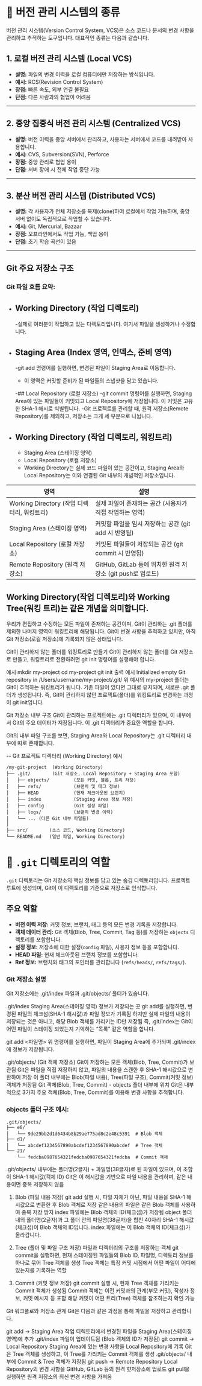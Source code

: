 # 📁 버전 관리 시스템의 종류

버전 관리 시스템(Version Control System, VCS)은 소스 코드나 문서의 변경 사항을 관리하고 추적하는 도구입니다. 대표적인 종류는 다음과 같습니다.

## 1. 로컬 버전 관리 시스템 (Local VCS)

- **설명:** 파일의 변경 이력을 로컬 컴퓨터에만 저장하는 방식입니다.
- **예시:** RCS(Revision Control System)
- **장점:** 빠른 속도, 외부 연결 불필요
- **단점:** 다른 사람과의 협업이 어려움

---

## 2. 중앙 집중식 버전 관리 시스템 (Centralized VCS)

- **설명:** 버전 이력을 중앙 서버에서 관리하고, 사용자는 서버에서 코드를 내려받아 사용합니다.
- **예시:** CVS, Subversion(SVN), Perforce
- **장점:** 중앙 관리로 협업 용이
- **단점:** 서버 장애 시 전체 작업 중단 가능

---

## 3. 분산 버전 관리 시스템 (Distributed VCS)

- **설명:** 각 사용자가 전체 저장소를 복제(clone)하여 로컬에서 작업 가능하며, 중앙 서버 없이도 독립적으로 작업할 수 있습니다.
- **예시:** Git, Mercurial, Bazaar
- **장점:** 오프라인에서도 작업 가능, 백업 용이
- **단점:** 초기 학습 곡선이 있음

---

## Git 주요 저장소 구조
 ### Git 파일 흐름 요약:
- ## Working Directory (작업 디렉토리)

    -실제로 여러분이 작업하고 있는 디렉토리입니다. 여기서 파일을 생성하거나 수정합니다.
- ## Staging Area (Index 영역, 인덱스, 준비 영역)
    -git add 명령어를 실행하면, 변경된 파일이 Staging Area로 이동합니다.
    - 이 영역은 커밋할 준비가 된 파일들의 스냅샷을 담고 있습니다.

    -## Local Repository (로컬 저장소)
    -git commit 명령어를 실행하면, Staging Area에 있는 파일들이 커밋되고 Local Repository에 저장됩니다.
    이 커밋은 고유한 SHA-1 해시로 식별됩니다.
    -Git 프로젝트를 관리할 때, 원격 저장소(Remote Repository)를 제외하고, 저장소는 크게 세 부분으로 나뉩니다.

- ## Working Directory (작업 디렉토리, 워킹트리)
    - Staging Area (스테이징 영역)
    - Local Repository (로컬 저장소)
    - Working Directory는 실제 코드 파일이 있는 공간이고, Staging Area와 Local Repository는 이와 연결된 Git 내부의 개념적인 저장소입니다.

| 영역           | 설명              |
|---------------------------|-------------------------|
| Working Directory (작업 디렉터리, 워킹트리) | 실제 파일이 존재하는 공간 (사용자가 직접 작업하는 영역)               |
| Staging Area (스테이징 영역)             | 커밋할 파일을 임시 저장하는 공간 (git add 시 반영됨)                  |
| Local Repository (로컬 저장소)           | 커밋된 파일들이 저장되는 공간 (git commit 시 반영됨)                  |
| Remote Repository (원격 저장소)          | GitHub, GitLab 등에 위치한 원격 저장소 (git push로 업로드)            |

##  Working Directory(작업 디렉토리)와 Working Tree(워킹 트리)는 같은 개념을 의미합니다.

우리가 편집하고 수정하는 모든 파일이 존재하는 공간이며, Git이 관리하는 .git 폴더를 제외한 나머지 영역이 워킹트리에 해당됩니다.
Git이 변경 사항을 추적하고 있지만, 아직 Git 저장소(로컬 저장소)에 기록되지 않은 상태입니다.

Git이 관리하지 않는 폴더를 워킹트리로 만들기
Git이 관리하지 않는 폴더를 Git 저장소로 만들고, 워킹트리로 전환하려면 git init 명령어를 실행해야 합니다.

예시
mkdir my-project
cd my-project
git init
출력 예시
Initialized empty Git repository in /Users/username/my-project/.git/
위 예시의 my-project 폴더는 Git이 추적하는 워킹트리가 됩니다. 기존 파일이 있다면 그대로 유지되며, 새로운 .git 폴더가 생성됩니다.
즉, Git이 관리하지 않던 프로젝트(폴더)를 워킹트리로 변경하는 과정이 git init입니다.


Git 저장소 내부 구조
Git이 관리하는 프로젝트에는 .git 디렉터리가 있으며, 이 내부에서 Git의 주요 데이터가 저장됩니다. 이 .git 디렉터리가 중요한 역할을 합니다.

Git의 내부 파일 구조를 보면, Staging Area와 Local Repository는 .git 디렉터리 내부에 따로 존재합니다.

-- Git 프로젝트 디렉터리 (Working Directory) 예시
```
/my-git-project  (Working Directory)
├── .git/        (Git 저장소, Local Repository + Staging Area 포함)
│   ├── objects/         (모든 커밋, 블롭, 트리 저장)
│   ├── refs/            (브랜치 및 태그 정보)
│   ├── HEAD             (현재 체크아웃된 브랜치)
│   ├── index            (Staging Area 정보 저장)
│   ├── config           (Git 설정 파일)
│   ├── logs/            (브랜치 변경 이력)
│   └── ... (다른 Git 내부 파일들)
│
├── src/        (소스 코드, Working Directory)
└── README.md   (일반 파일, Working Directory)
```
# 📂 `.git` 디렉토리의 역할

`.git` 디렉토리는 Git 저장소의 핵심 정보를 담고 있는 숨김 디렉토리입니다. 프로젝트 루트에 생성되며, Git이 이 디렉토리를 기준으로 저장소로 인식합니다.

## 주요 역할

- **버전 이력 저장:** 커밋 정보, 브랜치, 태그 등의 모든 변경 기록을 저장합니다.
- **객체 데이터 관리:** Git 객체(Blob, Tree, Commit, Tag 등)를 저장하는 `objects` 디렉토리를 포함합니다.
- **설정 정보:** 저장소에 대한 설정(`config` 파일), 사용자 정보 등을 포함합니다.
- **HEAD 파일:** 현재 체크아웃된 브랜치 정보를 포함합니다.
- **Ref 정보:** 브랜치와 태그의 포인터를 관리합니다 (`refs/heads/`, `refs/tags/`).

### Git 저장소 설명
Git 저장소에는 .git/index 파일과 .git/objects/ 폴더가 있습니다.

.git/index
Staging Area(스테이징 영역) 정보가 저장되는 곳
git add를 실행하면, 변경된 파일의 체크섬(SHA-1 해시값)과 파일 정보가 기록됨
하지만 실제 파일의 내용이 저장되는 것은 아니고, 해당 Blob 객체를 가리키는 ID만 저장됨
즉, .git/index는 Git이 어떤 파일이 스테이징 되었는지 기억하는 “목록” 같은 역할을 합니다.

git add <파일명>
위 명령어를 실행하면, 파일이 Staging Area에 추가되며 .git/index에 정보가 저장됩니다.

.git/objects/ (Git 객체 저장소)
Git이 저장하는 모든 객체(Blob, Tree, Commit)가 보관됨
Git은 파일을 직접 저장하지 않고, 파일의 내용을 스캔한 후 SHA-1 해시값으로 변환하여 저장
이 폴더 내부에는 Blob(파일 내용), Tree(파일 구조), Commit(커밋 정보) 객체가 저장됨
Git 객체(Blob, Tree, Commit) - objects 폴더 내부에 위치
Git은 내부적으로 3가지 주요 객체(Blob, Tree, Commit)를 이용해 변경 사항을 추적합니다.

###  objects 폴더 구조 예시:
```
.git/objects/
├── e6/
│   └── 9de29bb2d1d6434b8b29ae775ad8c2e48c5391  # Blob 객체
├── d1/
│   └── abcdef1234567890abcdef1234567890abcdef  # Tree 객체
└── 21/
    └── fedcba0987654321fedcba0987654321fedcba  # Commit 객체
```

.git/objects/ 내부에는 폴더명(2글자) + 파일명(38글자)로 된 파일이 있으며, 이 조합이 SHA-1 해시값(객체 ID)
Git은 이 해시값을 기반으로 파일 내용을 관리하며, 같은 내용이면 중복 저장하지 않음
1. Blob (파일 내용 저장)
git add 실행 시, 파일 자체가 아닌, 파일 내용을 SHA-1 해시값으로 변환한 후 Blob 객체로 저장
같은 내용의 파일은 같은 Blob 객체를 사용하여 중복 저장 방지
index 파일에는 Blob 객체의 ID(체크섬)가 저장됨
object 폴더 내의 폴더명(2글자)과 그 폴더 안의 파일명(38글자)을 합친 40자리 SHA-1 해시값(체크섬)이 Blob 객체의 ID입니다. index 파일에는 이 Blob 객체의 ID(체크섬)가 올라갑니다.

2. Tree (폴더 및 파일 구조 저장)
파일과 디렉터리의 구조를 저장하는 객체
git commit을 실행하면, 현재 스테이징된 파일들의 Blob ID, 파일명, 디렉토리 정보를 하나로 묶어 Tree 객체를 생성
Tree 객체는 특정 커밋 시점에서 어떤 파일이 어디에 있는지를 기록하는 역할

3. Commit (커밋 정보 저장)
git commit 실행 시, 현재 Tree 객체를 가리키는 Commit 객체가 생성됨
Commit 객체는 이전 커밋과의 관계(부모 커밋), 작성자 정보, 커밋 메시지 등 포함
해당 커밋이 어떤 트리(Tree) 객체를 참조하는지 확인 가능


Git 워크플로와 저장소 관계
Git은 다음과 같은 과정을 통해 파일을 저장하고 관리합니다.


git add → Staging Area
작업 디렉토리에서 변경된 파일을 Staging Area(스테이징 영역)에 추가
.git/index 파일이 업데이트됨 (Blob 객체의 ID가 저장됨)
git commit → Local Repository
Staging Area에 있는 변경 사항을 Local Repository에 기록
Git은 Tree 객체를 생성하고, 이 Tree를 가리키는 Commit 객체를 생성
.git/objects/ 내부에 Commit & Tree 객체가 저장됨
git push → Remote Repository
Local Repository의 변경 사항을 GitHub, GitLab 등의 원격 햣저장소에 업로드
git pull을 실행하면 원격 저장소의 최신 변경 사항을 가져옴
